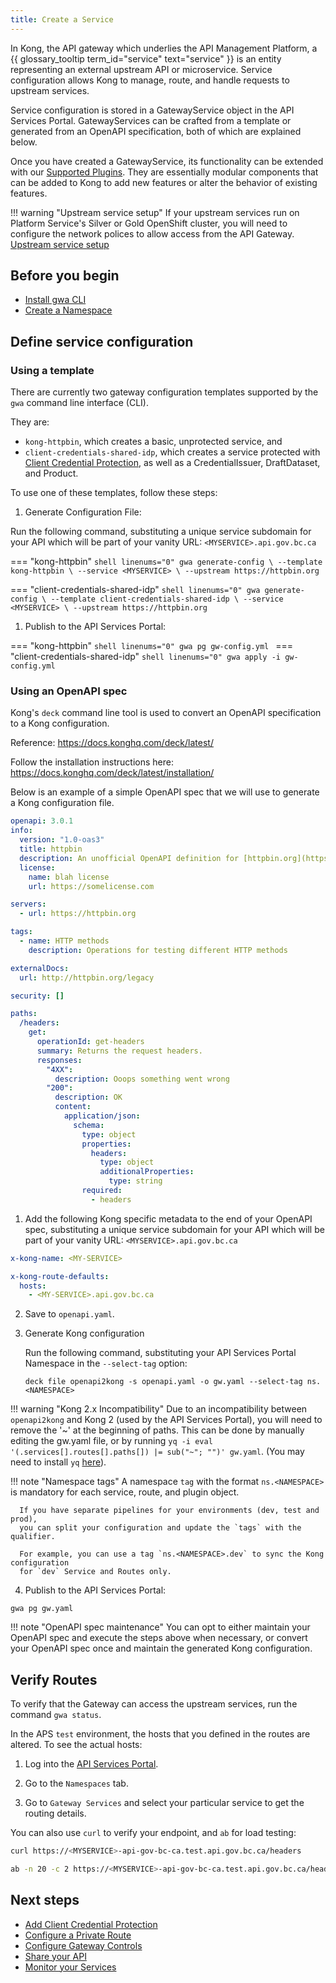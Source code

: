 ```yaml
---
title: Create a Service
---
```


<!-- overview -->

In Kong, the API gateway which underlies the API Management Platform, a {{ glossary_tooltip term_id="service" text="service" }}
is an entity representing an external upstream API or microservice. 
Service configuration allows Kong to manage, route, and handle requests to upstream services.

Service configuration is stored in a GatewayService object in the API Services
Portal. GatewayServices can be crafted from a template or generated from an
OpenAPI specification, both of which are explained below.

Once you have created a GatewayService, its functionality can be extended with our
[Supported Plugins](/gateway/AVAILABLE-PLUGINS.md). They are essentially modular components 
that can be added to Kong to add new features or alter the behavior of existing features.

<!-- ## Declarative Configuration -->
<!-- this could be a good place to add in a general introduction to declarative syntax -->

!!! warning "Upstream service setup"
    If your upstream services run on Platform
    Service's Silver or Gold OpenShift cluster, you will need to
    configure the network polices to allow access from the API Gateway.
     [Upstream service setup](/resources/upstream-services.md)

## Before you begin

- [Install gwa CLI](/how-to/gwa-install.md)
- [Create a Namespace](/how-to/gwa-commands.md#namespacecreate)

## Define service configuration

### Using a template

There are currently two gateway configuration templates supported by the `gwa` command line interface (CLI).

They are:
- `kong-httpbin`, which creates a basic, unprotected service, and 
- `client-credentials-shared-idp`, which creates a service protected with
  [Client Credential Protection](/how-to/client-cred-flow.md), as well as a
  CredentialIssuer, DraftDataset, and Product.

To use one of these templates, follow these steps:

1. Generate Configuration File:

  Run the following command, substituting a unique service subdomain for your API which will be part of your vanity URL: `<MYSERVICE>.api.gov.bc.ca`

  === "kong-httpbin"
      ```shell linenums="0"
      gwa generate-config \
        --template kong-httpbin \
        --service <MYSERVICE> \
        --upstream https://httpbin.org
      ```

  === "client-credentials-shared-idp"
      ```shell linenums="0"
      gwa generate-config \
        --template client-credentials-shared-idp \
        --service <MYSERVICE> \
        --upstream https://httpbin.org
      ```

1. Publish to the API Services Portal:

  === "kong-httpbin"
      ```shell linenums="0"
      gwa pg gw-config.yml
      ```
  === "client-credentials-shared-idp"
      ```shell linenums="0"
      gwa apply -i gw-config.yml
      ```

### Using an OpenAPI spec

Kong's `deck` command line tool is used to convert an OpenAPI specification to a Kong configuration.

Reference: https://docs.konghq.com/deck/latest/

Follow the installation instructions here: https://docs.konghq.com/deck/latest/installation/

Below is an example of a simple OpenAPI spec that we will use to generate a Kong configuration file.

```yaml
openapi: 3.0.1
info:
  version: "1.0-oas3"
  title: httpbin
  description: An unofficial OpenAPI definition for [httpbin.org](https://httpbin.org).
  license:
    name: blah license
    url: https://somelicense.com

servers:
  - url: https://httpbin.org

tags:
  - name: HTTP methods
    description: Operations for testing different HTTP methods

externalDocs:
  url: http://httpbin.org/legacy

security: []

paths:
  /headers:
    get:
      operationId: get-headers
      summary: Returns the request headers.
      responses:
        "4XX":
          description: Ooops something went wrong
        "200":
          description: OK
          content:
            application/json:
              schema:
                type: object
                properties:
                  headers:
                    type: object
                    additionalProperties:
                      type: string
                required:
                  - headers
```

1. Add the following Kong specific metadata to the end of your OpenAPI spec,
substituting a unique service subdomain for your API which will be part of your vanity URL: `<MYSERVICE>.api.gov.bc.ca`

  ```yaml
  x-kong-name: <MY-SERVICE>

  x-kong-route-defaults:
    hosts:
      - <MY-SERVICE>.api.gov.bc.ca
  ```

2. Save to `openapi.yaml`.

3. Generate Kong configuration

    Run the following command, substituting your API Services Portal Namespace in the `--select-tag` option:

    ```shell linenums="0"
    deck file openapi2kong -s openapi.yaml -o gw.yaml --select-tag ns.<NAMESPACE>
    ```

  !!! warning "Kong 2.x Incompatibility"
      Due to an incompatibility between `openapi2kong` and Kong 2 (used by the API Services Portal),
      you will need to remove the '~' at the beginning of paths.
      This can be done by manually editing the gw.yaml file, or by
      running `yq -i eval '(.services[].routes[].paths[]) |= sub("~"; "")' gw.yaml`.
      (You may need to install `yq` [here](https://github.com/mikefarah/yq/#install)).

  !!! note "Namespace tags"
      A namespace `tag` with the format `ns.<NAMESPACE>` is mandatory for each
      service, route, and plugin object.
      
      If you have separate pipelines for your environments (dev, test and prod),
      you can split your configuration and update the `tags` with the qualifier. 
      
      For example, you can use a tag `ns.<NAMESPACE>.dev` to sync the Kong configuration
      for `dev` Service and Routes only.

4. Publish to the API Services Portal:

  ```shell linenums="0"
  gwa pg gw.yaml
  ```

!!! note "OpenAPI spec maintenance"
    You can opt to either maintain your OpenAPI spec and execute the steps above when
    necessary, or convert your OpenAPI spec once and maintain the generated Kong configuration.

## Verify Routes

To verify that the Gateway can access the upstream services, run the command `gwa status`.

In the APS `test` environment, the hosts that you defined in the routes are altered. To see the actual hosts: 

1. Log into the [API Services Portal](https://api-gov-bc-ca.test.api.gov.bc.ca/). 

2. Go to the `Namespaces` tab.

3. Go to `Gateway Services` and select your particular service to get the routing details.

You can also use `curl` to verify your endpoint, and `ab` for load testing:

```bash
curl https://<MYSERVICE>-api-gov-bc-ca.test.api.gov.bc.ca/headers

ab -n 20 -c 2 https://<MYSERVICE>-api-gov-bc-ca.test.api.gov.bc.ca/headers

```

## Next steps

- [Add Client Credential Protection](/how-to/client-cred-flow.md)
- [Configure a Private Route](/how-to/private-route.md)
- [Configure Gateway Controls](/how-to/COMMON-CONFIG.md)
- [Share your API](/how-to/api-discovery.md)
- [Monitor your Services](/how-to/monitoring.md)
